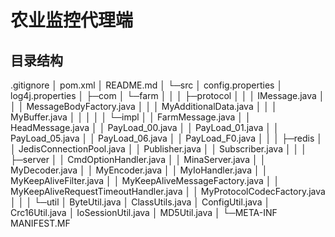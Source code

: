 # 农业监控代理端

## 目录结构
  .gitignore
│  pom.xml
│  README.md
│
└─src
    │  config.properties
    │  log4j.properties
    │
    ├─com
    │  └─farm
    │      │
    │      ├─protocol
    │      │  │  IMessage.java
    │      │  │  MessageBodyFactory.java
    │      │  │  MyAdditionalData.java
    │      │  │  MyBuffer.java
    │      │  │
    │      │  └─impl
    │      │          FarmMessage.java
    │      │          HeadMessage.java
    │      │          PayLoad_00.java
    │      │          PayLoad_01.java
    │      │          PayLoad_05.java
    │      │          PayLoad_06.java
    │      │          PayLoad_F0.java
    │      │
    │      ├─redis
    │      │      JedisConnectionPool.java
    │      │      Publisher.java
    │      │      Subscriber.java
    │      │
    │      ├─server
    │      │      CmdOptionHandler.java
    │      │      MinaServer.java
    │      │      MyDecoder.java
    │      │      MyEncoder.java
    │      │      MyIoHandler.java
    │      │      MyKeepAliveFilter.java
    │      │      MyKeepAliveMessageFactory.java
    │      │      MyKeepAliveRequestTimeoutHandler.java
    │      │      MyProtocolCodecFactory.java
    │      │
    │      └─util
    │              ByteUtil.java
    │              ClassUtils.java
    │              ConfigUtil.java
    │              Crc16Util.java
    │              IoSessionUtil.java
    │              MD5Util.java
    │
    └─META-INF
            MANIFEST.MF
           
